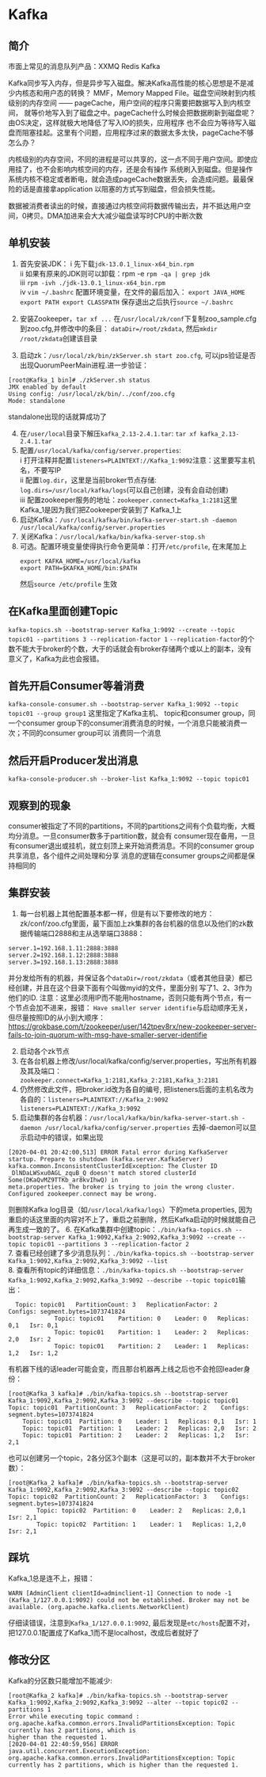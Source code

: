 # Kafka

## 简介
市面上常见的消息队列产品：XXMQ Redis Kafka
             
Kafka同步写入内存，但是异步写入磁盘。解决Kafka高性能的核心思想是不是减少内核态和用户态的转换？
MMF，Memory Mapped File。磁盘空间映射到内核级别的内存空间 —— pageCache，用户空间的程序只需要把数据写入到内核空间，
就等价地写入到了磁盘之中。pageCache什么时候会把数据刷新到磁盘呢？由OS决定，这样就极大地降低了写入IO的损失，应用程序
也不会应为等待写入磁盘而阻塞挂起。这里有个问题，应用程序过来的数据太多太快，pageCache不够怎么办？
             
内核级别的内存空间，不同的进程是可以共享的，这一点不同于用户空间。即使应用挂了，也不会影响内核空间的内存，还是会有操作
系统刷入到磁盘。但是操作系统内核不稳定或者断电，就会造成pageCache数据丢失，会造成问题。最最保险的话是直接拿application
以阻塞的方式写到磁盘，但会损失性能。
             
数据被消费者读出的时候，直接通过内核空间将数据传输出去，并不抵达用户空间，0拷贝。DMA加进来会大大减少磁盘读写时CPU的中断次数

## 单机安装

1. 首先安装JDK：
    i    先下载`jdk-13.0.1_linux-x64_bin.rpm`  
    ii   如果有原来的JDK则可以卸载：rpm -e `rpm -qa | grep jdk`  
    iii  `rpm -ivh ./jdk-13.0.1_linux-x64_bin.rpm`  
    iv   `vim ~/.bashrc` 配置环境变量，在文件的最后加入：
          ```
          export JAVA_HOME
          export PATH
          export CLASSPATH
          ```
          保存退出之后执行`source ~/.bashrc`  
          
2. 安装Zookeeper，`tar xf ...` 在`/usr/local/zk/conf`下复制zoo_sample.cfg到zoo.cfg,并修改中的条目：
`dataDir=/root/zkdata`, 然后`mkdir /root/zkdata`创建该目录  

3. 启动zk：`/usr/local/zk/bin/zkServer.sh start zoo.cfg`, 可以jps验证是否出现QuorumPeerMain进程.进一步验证：
```
[root@Kafka_1 bin]# ./zkServer.sh status
JMX enabled by default
Using config: /usr/local/zk/bin/../conf/zoo.cfg
Mode: standalone
```
standalone出现的话就算成功了  

4. 在`/user/local`目录下解压`kafka_2.13-2.4.1.tar`: `tar xf kafka_2.13-2.4.1.tar`  
5. 配置`/usr/local/kafka/config/server.properties`:  
    i    打开注释并配置`listeners=PLAINTEXT://Kafka_1:9092`注意：这里要写主机名，不要写IP  
    ii   配置`log.dir`，这里是当前broker节点存储: `log.dirs=/usr/local/kafka/logs`(可以自己创建，没有会自动创建)  
    iii  配置zookeeper服务的地址：`zookeeper.connect=Kafka_1:2181`这里Kafka_1是因为我们把Zookeeper安装到了
         Kafka_1上  
6. 启动Kafka：`/usr/local/kafka/bin/kafka-server-start.sh -daemon /usr/local/kafka/config/server.properties`  
7. 关闭Kafka：`/usr/local/kafka/bin/kafka-server-stop.sh`  
8. 可选。配置环境变量使得执行命令更简单：打开`/etc/profile`, 在末尾加上
    ```
    export KAFKA_HOME=/usr/local/kafka
    export PATH=$KAFKA_HOME/bin:$PATH
    ```
   然后`source /etc/profile` 生效

## 在Kafka里面创建Topic
`kafka-topics.sh --bootstrap-server Kafka_1:9092 --create --topic topic01 --partitions 3 --replication-factor 1`
`--replication-factor`的个数不能大于broker的个数，大于的话就会有broker存储两个或以上的副本，没有意义了，Kafka为此也会报错。

## 首先开启Consumer等着消费
`kafka-console-consumer.sh --bootstrap-server Kafka_1:9092 --topic topic01 --group group1` 这里指定了Kafka主机、
topic和consumer group，同一个consumer group下的consumer消费消息的时候，一个消息只能被消费一次；不同的consumer group可以
消费同一个消息

## 然后开启Producer发出消息
`kafka-console-producer.sh --broker-list Kafka_1:9092 --topic topic01` 

## 观察到的现象
consumer被指定了不同的partitions，不同的partitions之间有个负载均衡，大概均分消息。一旦consumer数多于partition数，就会有
consumer现在备用，一旦有consumer退出或挂机，就立刻顶上来开始消费消息。不同的consumer group共享消息，各个组件之间处理和分享
消息的逻辑在consumer groups之间都是保持相同的

## 集群安装

1. 每一台机器上其他配置基本都一样，但是有以下要修改的地方：  
zk/conf/zoo.cfg里面，最下面加上zk集群的各台机器的信息以及他们的zk数据传输端口2888和主从选举端口3888：
```
server.1=192.168.1.11:2888:3888
server.2=192.168.1.12:2888:3888
server.3=192.168.1.13:2888:3888
```
并分发给所有的机器，并保证各个`dataDir=/root/zkdata`（或者其他目录）都已经创建，并且在这个目录下面有个叫做myid的文件，里面分别
写了1、2、3作为他们的ID. 注意：这里必须用IP而不能用hostname，否则只能有两个节点，有一个节点会加不进来，报错：
`Have smaller server identifie`与启动顺序无关，但尽量按照ID的从小到大顺序：
https://grokbase.com/t/zookeeper/user/142tpev8rx/new-zookeeper-server-fails-to-join-quorum-with-msg-have-smaller-server-identifie

2. 启动各个zk节点  
3. 在各台机器上修改/usr/local/kafka/config/server.properties，写出所有机器及其及端口：`zookeeper.connect=Kafka_1:2181,Kafka_2:2181,Kafka_3:2181`  
4. 仍然修改此文件，把broker.id改为各自的编号, 把listeners后面的主机名改为各自的：`listeners=PLAINTEXT://Kafka_2:9092` `listeners=PLAINTEXT://Kafka_3:9092`
5. 启动集群的各台机器：`/usr/local/kafka/bin/kafka-server-start.sh -daemon /usr/local/kafka/config/server.properties` 去掉-daemon可以显示启动中的错误，如果出现
```
[2020-04-01 20:42:00,513] ERROR Fatal error during KafkaServer startup. Prepare to shutdown (kafka.server.KafkaServer)
kafka.common.InconsistentClusterIdException: The Cluster ID _DlNDaLWSxu0AGL_zquB_Q doesn't match stored clusterId Some(DKaQvMZ9TTKb_ar8kvIhwQ) in 
meta.properties. The broker is trying to join the wrong cluster. Configured zookeeper.connect may be wrong.
```
则删除Kafka log目录（如`/usr/local/kafka/logs`）下的meta.properties, 因为重启的话这里面的内容对不上了，重启之前删除，然后Kafka启动的时候就能自己再生成一致的了。
6. 在Kafka集群中创建topic：`./bin/kafka-topics.sh --bootstrap-server Kafka_1:9092,Kafka_2:9092,Kafka_3:9092 --create --topic topic01 --partitions 3 --replication-factor 2`  
7. 查看已经创建了多少消息队列：`./bin/kafka-topics.sh --bootstrap-server Kafka_1:9092,Kafka_2:9092,Kafka_3:9092 --list`  
8. 查看所有topic的详细信息：`./bin/kafka-topics.sh --bootstrap-server Kafka_1:9092,Kafka_2:9092,Kafka_3:9092 --describe --topic topic01`输出：
 ```
   Topic: topic01	PartitionCount: 3	ReplicationFactor: 2	Configs: segment.bytes=1073741824
      	      Topic: topic01	Partition: 0	Leader: 0	Replicas: 0,1	Isr: 0,1
      	      Topic: topic01	Partition: 1	Leader: 2	Replicas: 2,0	Isr: 2
      	      Topic: topic01	Partition: 2	Leader: 1	Replicas: 1,2	Isr: 1,2
``` 
有机器下线的话leader可能会变，而且那台机器再上线之后也不会抢回leader身份：
```
[root@Kafka_3 kafka]# ./bin/kafka-topics.sh --bootstrap-server Kafka_1:9092,Kafka_2:9092,Kafka_3:9092 --describe --topic topic01
Topic: topic01	PartitionCount: 3	ReplicationFactor: 2	Configs: segment.bytes=1073741824
	Topic: topic01	Partition: 0	Leader: 1	Replicas: 0,1	Isr: 1
	Topic: topic01	Partition: 1	Leader: 2	Replicas: 2,0	Isr: 2
	Topic: topic01	Partition: 2	Leader: 2	Replicas: 1,2	Isr: 2,1
```
也可以创建另一个topic，2各分区3个副本（这是可以的，副本数并不大于broker数）：
```
[root@Kafka_2 kafka]# ./bin/kafka-topics.sh --bootstrap-server Kafka_1:9092,Kafka_2:9092,Kafka_3:9092 --describe --topic topic02
Topic: topic02	PartitionCount: 2	ReplicationFactor: 3	Configs: segment.bytes=1073741824
	    Topic: topic02	Partition: 0	Leader: 2	Replicas: 2,0,1	Isr: 2,1
	    Topic: topic02	Partition: 1	Leader: 1	Replicas: 1,2,0	Isr: 2,1
```

## 踩坑
Kafka_1总是连不上，报错：
```
WARN [AdminClient clientId=adminclient-1] Connection to node -1 (Kafka_1/127.0.0.1:9092) could not be established. Broker may not be available. (org.apache.kafka.clients.NetworkClient)
```
仔细读错误，注意到`Kafka_1/127.0.0.1:9092`, 最后发现是`etc/hosts`配置不对，把127.0.0.1配置成了Kafka_1而不是localhost，改成后者就好了
## 修改分区

Kafka的分区数只能增加不能减少:
 ```
[root@Kafka_2 kafka]# ./bin/kafka-topics.sh --bootstrap-server Kafka_1:9092,Kafka_2:9092,Kafka_3:9092 --alter --topic topic02 --partitions 1
Error while executing topic command : org.apache.kafka.common.errors.InvalidPartitionsException: Topic currently has 2 partitions, which is 
higher than the requested 1.
[2020-04-01 22:40:59,956] ERROR java.util.concurrent.ExecutionException: org.apache.kafka.common.errors.InvalidPartitionsException: Topic currently has 2 partitions, which is higher than the requested 1.
```

